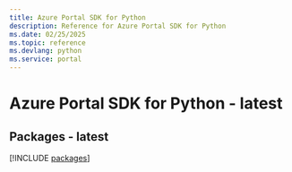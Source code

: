 ```yaml
---
title: Azure Portal SDK for Python
description: Reference for Azure Portal SDK for Python
ms.date: 02/25/2025
ms.topic: reference
ms.devlang: python
ms.service: portal
---
```

# Azure Portal SDK for Python - latest
## Packages - latest
[!INCLUDE [packages](portal-index.md)]
